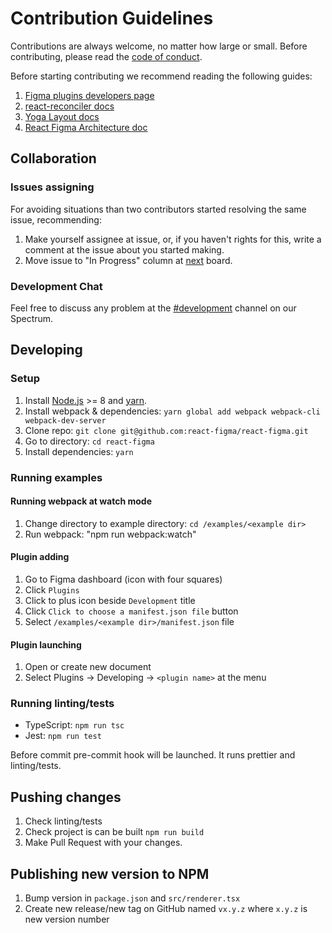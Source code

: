 # Contribution Guidelines

Contributions are always welcome, no matter how large or small. Before contributing, please read the [code of conduct](./CODE_OF_CONDUCT.md).

Before starting contributing we recommend reading the following guides:
1. [Figma plugins developers page](https://www.figma.com/plugin-docs/intro/)
2. [react-reconciler docs](https://github.com/facebook/react/tree/master/packages/react-reconciler)
3. [Yoga Layout docs](https://yogalayout.com/docs)
4. [React Figma Architecture doc](./docs/architecture.md)

## Collaboration

### Issues assigning

For avoiding situations than two contributors started resolving the same issue, recommending:

1. Make yourself assignee at issue, or, if you haven't rights for this, write a comment at the issue about you started making.
2. Move issue to "In Progress" column at [next](https://github.com/react-figma/react-figma/projects/2) board.

### Development Chat

Feel free to discuss any problem at the [#development](https://spectrum.chat/react-figma/development?tab=posts) channel on our Spectrum.

## Developing

### Setup

1. Install [Node.js](https://nodejs.org) >= 8 and [yarn](https://yarnpkg.com).
2. Install webpack & dependencies: `yarn global add webpack webpack-cli webpack-dev-server`
3. Clone repo: `git clone git@github.com:react-figma/react-figma.git`
4. Go to directory: `cd react-figma`
5. Install dependencies: `yarn`

### Running examples

#### Running webpack at watch mode

1. Change directory to example directory: `cd /examples/<example dir>`
2. Run webpack: "npm run webpack:watch"

#### Plugin adding

1. Go to Figma dashboard (icon with four squares)
2. Click `Plugins`
3. Click to plus icon beside `Development` title
4. Click `Click to choose a manifest.json file` button
5. Select `/examples/<example dir>/manifest.json` file

#### Plugin launching

1. Open or create new document
2. Select Plugins -> Developing -> `<plugin name>` at the menu

### Running linting/tests

* TypeScript: `npm run tsc`
* Jest: `npm run test`

Before commit pre-commit hook will be launched. It runs prettier and linting/tests.

## Pushing changes

1. Check linting/tests
2. Check project is can be built `npm run build`
3. Make Pull Request with your changes.

## Publishing new version to NPM
1. Bump version in `package.json` and `src/renderer.tsx`
2. Create new release/new tag on GitHub named `vx.y.z` where `x.y.z` is new version number
